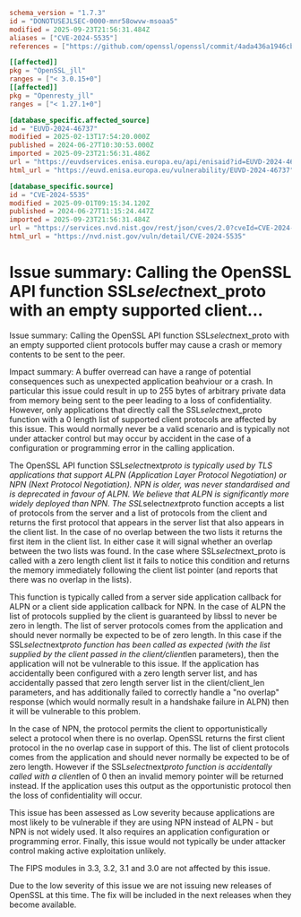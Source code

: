 ```toml
schema_version = "1.7.3"
id = "DONOTUSEJLSEC-0000-mnr58owvw-msoaa5"
modified = 2025-09-23T21:56:31.484Z
aliases = ["CVE-2024-5535"]
references = ["https://github.com/openssl/openssl/commit/4ada436a1946cbb24db5ab4ca082b69c1bc10f37", "https://github.com/openssl/openssl/commit/99fb785a5f85315b95288921a321a935ea29a51e", "https://github.com/openssl/openssl/commit/cf6f91f6121f4db167405db2f0de410a456f260c", "https://github.com/openssl/openssl/commit/e86ac436f0bd54d4517745483e2315650fae7b2c", "https://github.openssl.org/openssl/extended-releases/commit/9947251413065a05189a63c9b7a6c1d4e224c21c", "https://github.openssl.org/openssl/extended-releases/commit/b78ec0824da857223486660177d3b1f255c65d87", "https://www.openssl.org/news/secadv/20240627.txt", "http://www.openwall.com/lists/oss-security/2024/06/27/1", "http://www.openwall.com/lists/oss-security/2024/06/28/4", "http://www.openwall.com/lists/oss-security/2024/08/15/1", "https://github.com/openssl/openssl/commit/4ada436a1946cbb24db5ab4ca082b69c1bc10f37", "https://github.com/openssl/openssl/commit/99fb785a5f85315b95288921a321a935ea29a51e", "https://github.com/openssl/openssl/commit/cf6f91f6121f4db167405db2f0de410a456f260c", "https://github.com/openssl/openssl/commit/e86ac436f0bd54d4517745483e2315650fae7b2c", "https://github.openssl.org/openssl/extended-releases/commit/9947251413065a05189a63c9b7a6c1d4e224c21c", "https://github.openssl.org/openssl/extended-releases/commit/b78ec0824da857223486660177d3b1f255c65d87", "https://security.netapp.com/advisory/ntap-20240712-0005/", "https://www.openssl.org/news/secadv/20240627.txt"]

[[affected]]
pkg = "OpenSSL_jll"
ranges = ["< 3.0.15+0"]
[[affected]]
pkg = "Openresty_jll"
ranges = ["< 1.27.1+0"]

[database_specific.affected_source]
id = "EUVD-2024-46737"
modified = 2025-02-13T17:54:20.000Z
published = 2024-06-27T10:30:53.000Z
imported = 2025-09-23T21:56:31.486Z
url = "https://euvdservices.enisa.europa.eu/api/enisaid?id=EUVD-2024-46737"
html_url = "https://euvd.enisa.europa.eu/vulnerability/EUVD-2024-46737"

[database_specific.source]
id = "CVE-2024-5535"
modified = 2025-09-01T09:15:34.120Z
published = 2024-06-27T11:15:24.447Z
imported = 2025-09-23T21:56:31.484Z
url = "https://services.nvd.nist.gov/rest/json/cves/2.0?cveId=CVE-2024-5535"
html_url = "https://nvd.nist.gov/vuln/detail/CVE-2024-5535"
```

# Issue summary: Calling the OpenSSL API function SSL*select*next_proto with an empty supported client...

Issue summary: Calling the OpenSSL API function SSL*select*next_proto with an empty supported client protocols buffer may cause a crash or memory contents to be sent to the peer.

Impact summary: A buffer overread can have a range of potential consequences such as unexpected application beahviour or a crash. In particular this issue could result in up to 255 bytes of arbitrary private data from memory being sent to the peer leading to a loss of confidentiality. However, only applications that directly call the SSL*select*next_proto function with a 0 length list of supported client protocols are affected by this issue. This would normally never be a valid scenario and is typically not under attacker control but may occur by accident in the case of a configuration or programming error in the calling application.

The OpenSSL API function SSL*select*next*proto is typically used by TLS applications that support ALPN (Application Layer Protocol Negotiation) or NPN (Next Protocol Negotiation). NPN is older, was never standardised and is deprecated in favour of ALPN. We believe that ALPN is significantly more widely deployed than NPN. The SSL*select*next*proto function accepts a list of protocols from the server and a list of protocols from the client and returns the first protocol that appears in the server list that also appears in the client list. In the case of no overlap between the two lists it returns the first item in the client list. In either case it will signal whether an overlap between the two lists was found. In the case where SSL*select*next_proto is called with a zero length client list it fails to notice this condition and returns the memory immediately following the client list pointer (and reports that there was no overlap in the lists).

This function is typically called from a server side application callback for ALPN or a client side application callback for NPN. In the case of ALPN the list of protocols supplied by the client is guaranteed by libssl to never be zero in length. The list of server protocols comes from the application and should never normally be expected to be of zero length. In this case if the SSL*select*next*proto function has been called as expected (with the list supplied by the client passed in the client/client*len parameters), then the application will not be vulnerable to this issue. If the application has accidentally been configured with a zero length server list, and has accidentally passed that zero length server list in the client/client_len parameters, and has additionally failed to correctly handle a "no overlap" response (which would normally result in a handshake failure in ALPN) then it will be vulnerable to this problem.

In the case of NPN, the protocol permits the client to opportunistically select a protocol when there is no overlap. OpenSSL returns the first client protocol in the no overlap case in support of this. The list of client protocols comes from the application and should never normally be expected to be of zero length. However if the SSL*select*next*proto function is accidentally called with a client*len of 0 then an invalid memory pointer will be returned instead. If the application uses this output as the opportunistic protocol then the loss of confidentiality will occur.

This issue has been assessed as Low severity because applications are most likely to be vulnerable if they are using NPN instead of ALPN - but NPN is not widely used. It also requires an application configuration or programming error. Finally, this issue would not typically be under attacker control making active exploitation unlikely.

The FIPS modules in 3.3, 3.2, 3.1 and 3.0 are not affected by this issue.

Due to the low severity of this issue we are not issuing new releases of OpenSSL at this time. The fix will be included in the next releases when they become available.

